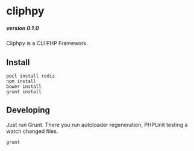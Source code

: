 cliphpy
=======

##### version 0.1.0

Cliphpy is a CLI PHP Framework.

Install
-------

```
pecl install redis
npm install
bower install
grunt install
```

Developing
----------
Just run Grunt. There you run autoloader regeneration, PHPUnit testing a watch changed files.

```
grunt
```
